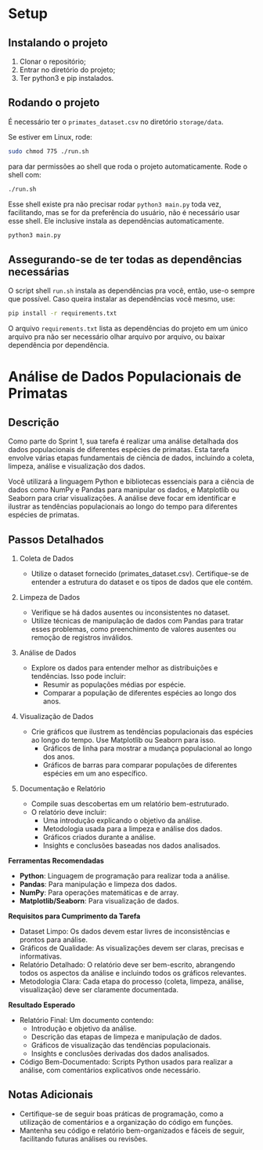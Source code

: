 # Setup

## Instalando o projeto

1. Clonar o repositório;
2. Entrar no diretório do projeto;
3. Ter python3 e pip instalados.

## Rodando o projeto

É necessário ter o `primates_dataset.csv` no diretório `storage/data`.

Se estiver em Linux, rode:

```bash
sudo chmod 775 ./run.sh
```

para dar permissões ao shell que roda o projeto automaticamente.
Rode o shell com:

```bash
./run.sh
```

Esse shell existe pra não precisar rodar `python3 main.py` toda vez, facilitando, mas se for da preferência do usuário, não é necessário usar esse shell.
Ele inclusive instala as dependências automaticamente.

```bash
python3 main.py
```

## Assegurando-se de ter todas as dependências necessárias

O script shell `run.sh` instala as dependências pra você, então, use-o sempre que possível.
Caso queira instalar as dependências você mesmo, use:

```bash
pip install -r requirements.txt
```

O arquivo `requirements.txt` lista as dependências do projeto em um único arquivo pra não ser necessário olhar arquivo por arquivo, ou baixar dependência por dependência.

# Análise de Dados Populacionais de Primatas

## Descrição

Como parte do Sprint 1, sua tarefa é realizar uma análise detalhada dos dados populacionais de diferentes espécies de primatas. Esta tarefa envolve várias etapas fundamentais de ciência de dados, incluindo a coleta, limpeza, análise e visualização dos dados.

Você utilizará a linguagem Python e bibliotecas essenciais para a ciência de dados como NumPy e Pandas para manipular os dados, e Matplotlib ou Seaborn para criar visualizações. A análise deve focar em identificar e ilustrar as tendências populacionais ao longo do tempo para diferentes espécies de primatas.

## Passos Detalhados

1. Coleta de Dados

    - Utilize o dataset fornecido (primates_dataset.csv). Certifique-se de entender a estrutura do dataset e os tipos de dados que ele contém.

2. Limpeza de Dados

    - Verifique se há dados ausentes ou inconsistentes no dataset.
    - Utilize técnicas de manipulação de dados com Pandas para tratar esses problemas, como preenchimento de valores ausentes ou remoção de registros inválidos.

3. Análise de Dados

    - Explore os dados para entender melhor as distribuições e tendências. Isso pode incluir:
        - Resumir as populações médias por espécie.
        - Comparar a população de diferentes espécies ao longo dos anos.

4. Visualização de Dados

    - Crie gráficos que ilustrem as tendências populacionais das espécies ao longo do tempo. Use Matplotlib ou Seaborn para isso.
        - Gráficos de linha para mostrar a mudança populacional ao longo dos anos.
        - Gráficos de barras para comparar populações de diferentes espécies em um ano específico.

5. Documentação e Relatório

    - Compile suas descobertas em um relatório bem-estruturado.
    - O relatório deve incluir:
        - Uma introdução explicando o objetivo da análise.
        - Metodologia usada para a limpeza e análise dos dados.
        - Gráficos criados durante a análise.
        - Insights e conclusões baseadas nos dados analisados.

**Ferramentas Recomendadas**

-   **Python**: Linguagem de programação para realizar toda a análise.
-   **Pandas**: Para manipulação e limpeza dos dados.
-   **NumPy**: Para operações matemáticas e de array.
-   **Matplotlib/Seaborn**: Para visualização de dados.

**Requisitos para Cumprimento da Tarefa**

-   Dataset Limpo: Os dados devem estar livres de inconsistências e prontos para análise.
-   Gráficos de Qualidade: As visualizações devem ser claras, precisas e informativas.
-   Relatório Detalhado: O relatório deve ser bem-escrito, abrangendo todos os aspectos da análise e incluindo todos os gráficos relevantes.
-   Metodologia Clara: Cada etapa do processo (coleta, limpeza, análise, visualização) deve ser claramente documentada.

**Resultado Esperado**

-   Relatório Final: Um documento contendo:
    -   Introdução e objetivo da análise.
    -   Descrição das etapas de limpeza e manipulação de dados.
    -   Gráficos de visualização das tendências populacionais.
    -   Insights e conclusões derivadas dos dados analisados.
-   Código Bem-Documentado: Scripts Python usados para realizar a análise, com comentários explicativos onde necessário.

## Notas Adicionais

-   Certifique-se de seguir boas práticas de programação, como a utilização de comentários e a organização do código em funções.
-   Mantenha seu código e relatório bem-organizados e fáceis de seguir, facilitando futuras análises ou revisões.
